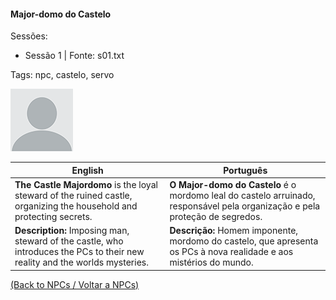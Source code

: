 
#### Major-domo do Castelo

Sessões:  
- Sessão 1 | Fonte: s01.txt

Tags: npc, castelo, servo

![Major-domo do Castelo](docs/dm/npc/blank.png)

| English                                                                                                                      | Português                                                                                                                    |
| ---------------------------------------------------------------------------------------------------------------------------- | ---------------------------------------------------------------------------------------------------------------------------- |
| **The Castle Majordomo** is the loyal steward of the ruined castle, organizing the household and protecting secrets.         | **O Major-domo do Castelo** é o mordomo leal do castelo arruinado, responsável pela organização e pela proteção de segredos. |
| **Description:** Imposing man, steward of the castle, who introduces the PCs to their new reality and the worlds mysteries. | **Descrição:** Homem imponente, mordomo do castelo, que apresenta os PCs à nova realidade e aos mistérios do mundo.          |

[(Back to NPCs / Voltar a NPCs)](npcs_list.md)



















